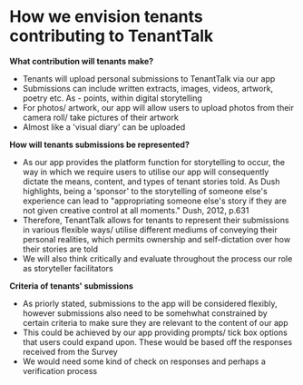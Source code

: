   # How we envision tenants contributing to TenantTalk 

 **What contribution will tenants make?**
 - Tenants will upload personal submissions to TenantTalk via our app
 - Submissions can include written extracts, images, videos, artwork, poetry etc. As - points, within digital storytelling
 - For photos/ artwork, our app will allow users to upload photos from their camera roll/ take pictures of their artwork
 - Almost like a 'visual diary' can be uploaded

**How will tenants submissions be represented?**
  - As our app provides the platform function for storytelling to occur, the way in which we require users to utilise our app will consequently dictate the means, content, and types of tenant stories told. As Dush highlights, being a 'sponsor' to the storytelling of someone else's experience can lead to "appropriating someone else's story if they are not given creative control at all moments." Dush, 2012, p.631
  - Therefore, TenantTalk allows for tenants to represent their submissions in various flexible ways/ utilise different mediums of conveying their personal realities, which permits ownership and self-dictation over how their stories are told 
  - We will also think critically and evaluate throughout the process our role as storyteller facilitators 

**Criteria of tenants' submissions**
- As priorly stated, submissions to the app will be considered flexibly, however submissions also need to be somehwhat constrained by certain criteria to make sure they are relevant to the content of our app
- This could be achieved by our app providing prompts/ tick box options that users could expand upon. These would be based off the responses received from the Survey
- We would need some kind of check on responses and perhaps a verification process

